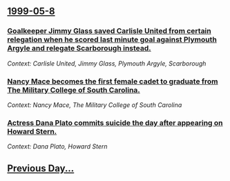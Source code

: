 ## [1999-05-8](/news/1999/05/8/index.md)

### [ Goalkeeper Jimmy Glass saved Carlisle United from certain relegation when he scored last minute goal against Plymouth Argyle and relegate Scarborough instead.](/news/1999/05/8/goalkeeper-jimmy-glass-saved-carlisle-united-from-certain-relegation-when-he-scored-last-minute-goal-against-plymouth-argyle-and-relegate-s.md)
_Context: Carlisle United, Jimmy Glass, Plymouth Argyle, Scarborough_

### [ Nancy Mace becomes the first female cadet to graduate from The Military College of South Carolina.](/news/1999/05/8/nancy-mace-becomes-the-first-female-cadet-to-graduate-from-the-military-college-of-south-carolina.md)
_Context: Nancy Mace, The Military College of South Carolina_

### [ Actress Dana Plato commits suicide the day after appearing on Howard Stern.](/news/1999/05/8/actress-dana-plato-commits-suicide-the-day-after-appearing-on-howard-stern.md)
_Context: Dana Plato, Howard Stern_

## [Previous Day...](/news/1999/05/7/index.md)

